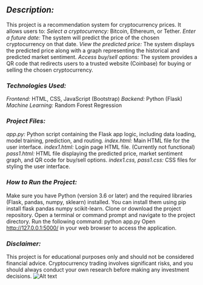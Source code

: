 ## *Description:*
This project is a recommendation system for cryptocurrency prices. It allows users to:
*Select a cryptocurrency:* Bitcoin, Ethereum, or Tether.
*Enter a future date:* The system will predict the price of the chosen cryptocurrency on that date.
*View the predicted price:* The system displays the predicted price along with a graph representing the historical and predicted market sentiment.
*Access buy/sell options:* The system provides a QR code that redirects users to a trusted website (Coinbase) for buying or selling the chosen cryptocurrency.

### *Technologies Used:*
*Frontend:* HTML, CSS, JavaScript (Bootstrap)
*Backend:* Python (Flask)
*Machine Learning:* Random Forest Regression


### *Project Files:*
*app.py:* Python script containing the Flask app logic, including data loading, model training, prediction, and routing.
*index.html:* Main HTML file for the user interface.
*index1.html:* Login page HTML file. (Currently not functional)
*pass1.html:* HTML file displaying the predicted price, market sentiment graph, and QR code for buy/sell options.
*index1.css, pass1.css:* CSS files for styling the user interface.

### *How to Run the Project:*
Make sure you have Python (version 3.6 or later) and the required libraries (Flask, pandas, numpy, sklearn) installed. You can install them using pip install flask pandas numpy scikit-learn.
Clone or download the project repository.
Open a terminal or command prompt and navigate to the project directory.
Run the following command: python app.py
Open http://127.0.0.1:5000/ in your web browser to access the application.

### *Disclaimer:*
This project is for educational purposes only and should not be considered financial advice. Cryptocurrency trading involves significant risks, and you should always conduct your own research before making any investment decisions.
<img
  src="[/path/to/img.jpg](https://res.cloudinary.com/dvp9gkjpk/image/upload/v1688822860/login_image_spgg4s.webp)"
  alt="Alt text"
  title="Optional title"
  style="display: inline-block; margin: 0 auto; max-width: 300px">
